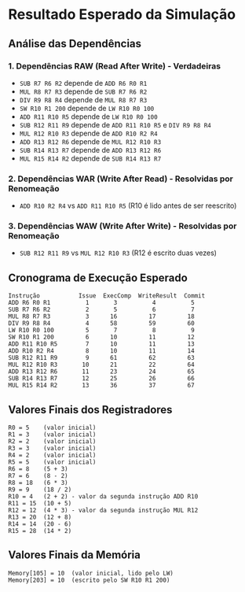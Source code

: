 # Resultado Esperado da Simulação

## Análise das Dependências

### 1. **Dependências RAW (Read After Write) - Verdadeiras**
- `SUB R7 R6 R2` depende de `ADD R6 R0 R1`
- `MUL R8 R7 R3` depende de `SUB R7 R6 R2`
- `DIV R9 R8 R4` depende de `MUL R8 R7 R3`
- `SW R10 R1 200` depende de `LW R10 R0 100`
- `ADD R11 R10 R5` depende de `LW R10 R0 100`
- `SUB R12 R11 R9` depende de `ADD R11 R10 R5` e `DIV R9 R8 R4`
- `MUL R12 R10 R3` depende de `ADD R10 R2 R4`
- `ADD R13 R12 R6` depende de `MUL R12 R10 R3`
- `SUB R14 R13 R7` depende de `ADD R13 R12 R6`
- `MUL R15 R14 R2` depende de `SUB R14 R13 R7`

### 2. **Dependências WAR (Write After Read) - Resolvidas por Renomeação**
- `ADD R10 R2 R4` vs `ADD R11 R10 R5` (R10 é lido antes de ser reescrito)

### 3. **Dependências WAW (Write After Write) - Resolvidas por Renomeação**
- `SUB R12 R11 R9` vs `MUL R12 R10 R3` (R12 é escrito duas vezes)

## Cronograma de Execução Esperado

```
Instrução           Issue  ExecComp  WriteResult  Commit
ADD R6 R0 R1          1       3          4          5
SUB R7 R6 R2          2       5          6          7
MUL R8 R7 R3          3      16         17         18
DIV R9 R8 R4          4      58         59         60
LW R10 R0 100         5       7          8          9
SW R10 R1 200         6      10         11         12
ADD R11 R10 R5        7      10         11         13
ADD R10 R2 R4         8      10         11         14
SUB R12 R11 R9        9      61         62         63
MUL R12 R10 R3       10      21         22         64
ADD R13 R12 R6       11      23         24         65
SUB R14 R13 R7       12      25         26         66
MUL R15 R14 R2       13      36         37         67
```

## Valores Finais dos Registradores

```
R0 = 5    (valor inicial)
R1 = 3    (valor inicial)
R2 = 2    (valor inicial)
R3 = 3    (valor inicial)
R4 = 2    (valor inicial)
R5 = 5    (valor inicial)
R6 = 8    (5 + 3)
R7 = 6    (8 - 2)
R8 = 18   (6 * 3)
R9 = 9    (18 / 2)
R10 = 4   (2 + 2) - valor da segunda instrução ADD R10
R11 = 15  (10 + 5)
R12 = 12  (4 * 3) - valor da segunda instrução MUL R12
R13 = 20  (12 + 8)
R14 = 14  (20 - 6)
R15 = 28  (14 * 2)
```

## Valores Finais da Memória

```
Memory[105] = 10  (valor inicial, lido pelo LW)
Memory[203] = 10  (escrito pelo SW R10 R1 200)
```